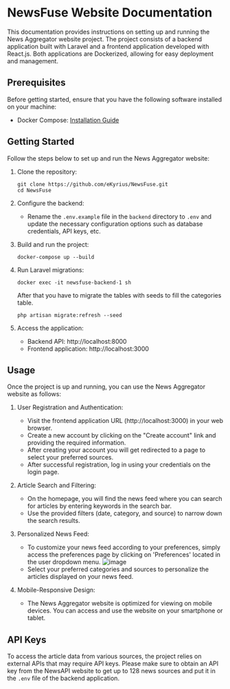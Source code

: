 # NewsFuse Website Documentation

This documentation provides instructions on setting up and running the News Aggregator website project. The project consists of a backend application built with Laravel and a frontend application developed with React.js. Both applications are Dockerized, allowing for easy deployment and management.

## Prerequisites

Before getting started, ensure that you have the following software installed on your machine:

- Docker Compose: [Installation Guide](https://docs.docker.com/compose/install/)

## Getting Started

Follow the steps below to set up and run the News Aggregator website:

1. Clone the repository:

   ```
   git clone https://github.com/eKyrius/NewsFuse.git
   cd NewsFuse
   ```

2. Configure the backend:

   - Rename the `.env.example` file in the `backend` directory to `.env` and update the necessary configuration options such as database credentials, API keys, etc.

3. Build and run the project:

   ```
   docker-compose up --build
   ```

4. Run Laravel migrations:

   ```
   docker exec -it newsfuse-backend-1 sh
   ```

   After that you have to migrate the tables with seeds to fill the categories table.

   ```
   php artisan migrate:refresh --seed
   ```

5. Access the application:
   - Backend API: http://localhost:8000
   - Frontend application: http://localhost:3000

## Usage

Once the project is up and running, you can use the News Aggregator website as follows:

1. User Registration and Authentication:

   - Visit the frontend application URL (http://localhost:3000) in your web browser.
   - Create a new account by clicking on the "Create account" link and providing the required information.
   - After creating your account you will get redirected to a page to select your preferred sources.
   - After successful registration, log in using your credentials on the login page.

2. Article Search and Filtering:

   - On the homepage, you will find the news feed where you can search for articles by entering keywords in the search bar.
   - Use the provided filters (date, category, and source) to narrow down the search results.

3. Personalized News Feed:

   - To customize your news feed according to your preferences, simply access the preferences page by clicking on 'Preferences' located in the user dropdown menu.
     ![image](https://github.com/eKyrius/NewsFuse/assets/59415322/6686e24b-f97b-4234-8fea-30537d47b416)
   - Select your preferred categories and sources to personalize the articles displayed on your news feed.

4. Mobile-Responsive Design:
   - The News Aggregator website is optimized for viewing on mobile devices. You can access and use the website on your smartphone or tablet.

## API Keys

To access the article data from various sources, the project relies on external APIs that may require API keys. Please make sure to obtain an API key from the NewsAPI website to get up to 128 news sources and put it in the `.env` file of the backend application.
